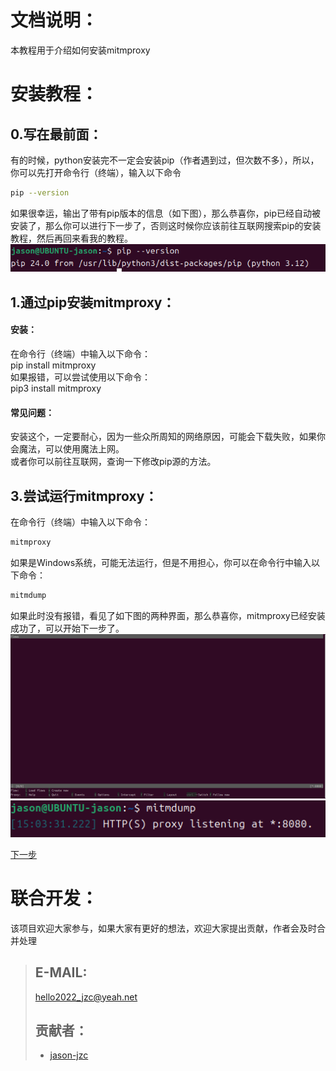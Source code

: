 # 文档说明：
  本教程用于介绍如何安装mitmproxy

# 安装教程：
## 0.写在最前面：
  有的时候，python安装完不一定会安装pip（作者遇到过，但次数不多），所以，你可以先打开命令行（终端），输入以下命令  
  ```bash
  pip --version
  ```
  如果很幸运，输出了带有pip版本的信息（如下图），那么恭喜你，pip已经自动被安装了，那么你可以进行下一步了，否则这时候你应该前往互联网搜索pip的安装教程，然后再回来看我的教程。
  ![image](/pic/pip_version_out.png)
## 1.通过pip安装mitmproxy：
  #### 安装：
  在命令行（终端）中输入以下命令：  
    pip install mitmproxy  
  如果报错，可以尝试使用以下命令：  
    pip3 install mitmproxy  
  #### 常见问题：
  安装这个，一定要耐心，因为一些众所周知的网络原因，可能会下载失败，如果你会魔法，可以使用魔法上网。  
  或者你可以前往互联网，查询一下修改pip源的方法。   
## 3.尝试运行mitmproxy：
  在命令行（终端）中输入以下命令：  
  ```bash
  mitmproxy
  ``` 
  如果是Windows系统，可能无法运行，但是不用担心，你可以在命令行中输入以下命令：  
  ```bash
  mitmdump
  ```
  如果此时没有报错，看见了如下图的两种界面，那么恭喜你，mitmproxy已经安装成功了，可以开始下一步了。
  ![image](/pic/mitmproxy_out.png)  
  ![image](/pic/mitmdump_out.png)  

[下一步](/tutorial/INSTALL_ADB.md)
  

# 联合开发：
  该项目欢迎大家参与，如果大家有更好的想法，欢迎大家提出贡献，作者会及时合并处理   
  >## E-MAIL:
  >hello2022_jzc@yeah.net  
  >## 贡献者：
  >* [jason-jzc](https://github.com/jason-jzc)